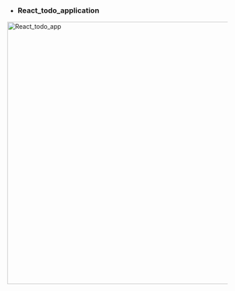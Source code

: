 - ### React_todo_application

<img width="600" alt="React_todo_app" src="https://user-images.githubusercontent.com/54522567/93418385-44947280-f8e5-11ea-9402-50a90c13ae4e.JPG">

